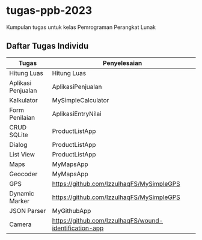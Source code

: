 # tugas-ppb-2023
Kumpulan tugas untuk kelas Pemrograman Perangkat Lunak

## Daftar Tugas Individu
|Tugas|Penyelesaian|
|-----|------------|
|Hitung Luas|Hitung Luas|
|Aplikasi Penjualan|AplikasiPenjualan|
|Kalkulator|MySimpleCalculator|
|Form Penilaian|AplikasiEntryNilai|
|CRUD SQLite|ProductListApp|
|Dialog|ProductListApp|
|List View|ProductListApp|
|Maps|MyMapsApp|
|Geocoder|MyMapsApp|
|GPS|https://github.com/IzzulhaqFS/MySimpleGPS |
|Dynamic Marker|https://github.com/IzzulhaqFS/MySimpleGPS |
|JSON Parser|MyGithubApp|
|Camera|https://github.com/IzzulhaqFS/wound-identification-app|
